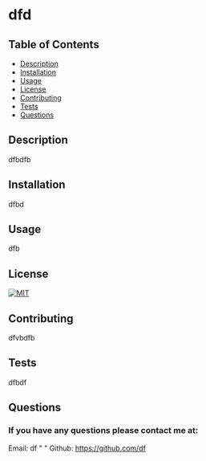 # dfd

## Table of Contents
* [Description](#description)
* [Installation](#installation)
* [Usage](#usage)
* [License](#license)
* [Contributing](#contributing)
* [Tests](#tests)
* [Questions](#questions)

## Description
dfbdfb

## Installation 
dfbd

## Usage
dfb

## License
[![MIT](https://img.shields.io/badge/NPM-MIT-green.svg)](https://opensource.org/licenses/MIT)


## Contributing
dfvbdfb

## Tests
dfbdf

## Questions 
### If you have any questions please contact me at:
Email: df
"
"
Github: https://github.com/df

